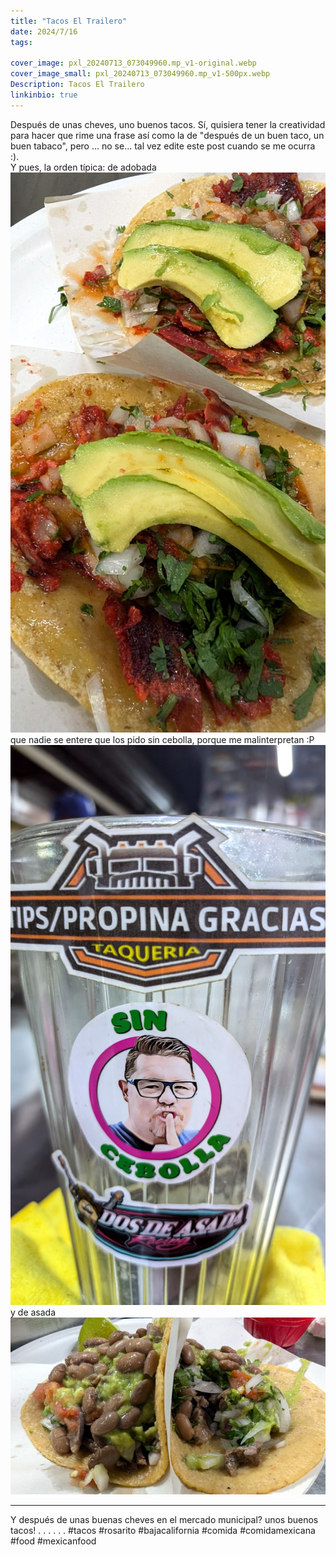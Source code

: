 ```yaml
---
title: "Tacos El Trailero"
date: 2024/7/16
tags:

cover_image: pxl_20240713_073049960.mp_v1-original.webp
cover_image_small: pxl_20240713_073049960.mp_v1-500px.webp
Description: Tacos El Trailero
linkinbio: true
---
```


Después de unas cheves, uno buenos tacos. Sí, quisiera tener la creatividad para hacer que rime una frase así como la de "después de un buen taco, un buen tabaco", pero ... no se... tal vez edite este post cuando se me ocurra :).
<br>
Y pues, la orden típica: de adobada
[![](pxl_20240713_072604582_v1.jpg)](pxl_20240713_072604582_v1-original.webp)
que nadie se entere que los pido sin cebolla, porque me malinterpretan :P 
[![](pxl_20240713_072913280_v1.jpg)](pxl_20240713_072913280_v1-original.webp)
y de asada
[![](pxl_20240713_073049960.mp_v1.jpg)](pxl_20240713_073049960.mp_v1-original.webp)

---
Y después de unas buenas cheves en el mercado municipal? unos buenos tacos!
.
.
.
.
.
.
#tacos #rosarito #bajacalifornia #comida #comidamexicana #food #mexicanfood